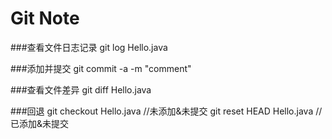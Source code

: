 # Git Note

###查看文件日志记录
	git log Hello.java 

###添加并提交
	git commit -a -m "comment" 

###查看文件差异
	git diff Hello.java

###回退
	git checkout Hello.java	//未添加&未提交 
	git reset HEAD Hello.java	//已添加&未提交
